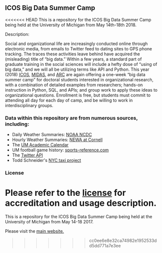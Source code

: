 ICOS Big Data Summer Camp
-------------------------

<<<<<<< HEAD
This is a repository for the ICOS Big Data Summer Camp being held at the University of Michigan from May 14th-18th 2018.

Description: 

Social and organizational life are increasingly conducted online through electronic media, from emails to Twitter feed to dating sites to GPS phone tracking. The traces these activities leave behind have acquired the (misleading) title of “big data.” Within a few years, a standard part of graduate training in the social sciences will include a hefty dose of “using of big data,” and we will all be utilizing terms like API and Python. This year (2018) [ICOS](https://www.icos.umich.edu/about), [MIDAS](http://midas.umich.edu/), and [ARC](http://arc.umich.edu/) are again offering a one-week “big data summer camp” for doctoral students interested in organizational research, with a combination of detailed examples from researchers; hands-on instruction in Python, SQL, and APIs; and group work to apply these ideas to organizational questions.  Enrollment is free, but students must commit to attending all day for each day of camp, and be willing to work in interdisciplinary groups.


### Data within this repository are from numerous sources, including:

- Daily Weather Summaries: [NOAA NCDC](https://www.ncdc.noaa.gov/cdo-web/)
- Hourly Weather Summaries: [NEWA at Cornell](http://newa.cornell.edu/index.php?page=hourly-weather)
- The [UM Academic Calendar](http://ro.umich.edu/calendar)
- UM football game history: [sports-reference.com](https://www.sports-reference.com/cfb/schools/michigan)
- The [Twitter API](https://developer.twitter.com)
- Todd Schneider's [NYC taxi project](https://github.com/toddwschneider/nyc-taxi-data)


### License
Please refer to the [license](https://github.com/ICOSBigDataCamp/2018-summer-camp/blob/master/LICENSE.md) for accreditation and usage description. 
=======
This is a repository for the ICOS Big Data Summer Camp being held at the University of Michigan from May 14-18 2017.

Please visit the [main website.](https://icosbigdatacamp.github.io/2018-summer-camp/)
>>>>>>> cc0ee6e8e32ca74982e1952533dd5dd771a7e3ee
